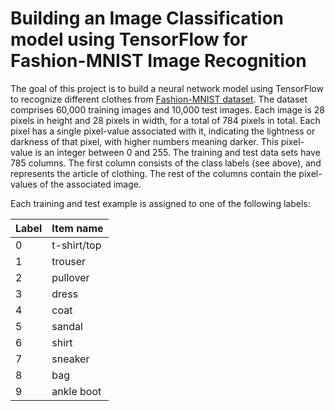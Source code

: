 # Building an Image Classification model using TensorFlow for Fashion-MNIST Image Recognition  

The goal of this project is to build a neural network model using TensorFlow to recognize different clothes from [Fashion-MNIST dataset](https://www.tensorflow.org/datasets/catalog/fashion_mnist). The dataset comprises 60,000 training images and 10,000 test images.
Each image is 28 pixels in height and 28 pixels in width, for a total of 784 pixels in total. Each pixel has a single pixel-value associated with it, indicating the lightness or darkness of that pixel, with higher numbers meaning darker. This pixel-value is an integer between 0 and 255. The training and test data sets have 785 columns. The first column consists of the class labels (see above), and represents the article of clothing. The rest of the columns contain the pixel-values of the associated image.

Each training and test example is assigned to one of the following labels:

| Label | Item name |
|---|-------------|
| 0 | t-shirt/top |
| 1 | trouser |
| 2 | pullover |
| 3 | dress |
| 4 | coat |
| 5 | sandal |
| 6 | shirt |
| 7 | sneaker |
| 8 | bag |
| 9 | ankle boot |

